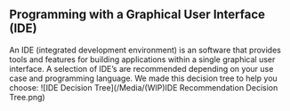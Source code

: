 <h2>Programming with a Graphical User Interface (IDE)</h2>

An IDE (integrated development environment) is an software that provides tools and features for building applications within a single graphical user interface. A selection of IDE’s are recommended depending on your use case and programming language. We made this decision tree to help you choose:
![IDE Decision Tree](/Media/(WIP)IDE Recommendation Decision Tree.png)

